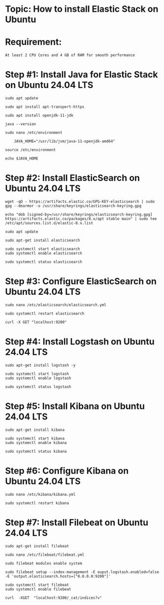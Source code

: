 # Topic: How to install Elastic Stack on Ubuntu

# Requirement:
	At least 2 CPU Cores and 4 GB of RAM for smooth performance 
	
# Step #1: Install Java for Elastic Stack on Ubuntu 24.04 LTS
	
	sudo apt update
	
	sudo apt install apt-transport-https
	
	sudo apt install openjdk-11-jdk
	
	java --version
	
	sudo nano /etc/environment
	
		JAVA_HOME="/usr/lib/jvm/java-11-openjdk-amd64"
		
	source /etc/environment
	
	echo $JAVA_HOME
	
# Step #2: Install ElasticSearch on Ubuntu 24.04 LTS

	wget -qO - https://artifacts.elastic.co/GPG-KEY-elasticsearch | sudo gpg --dearmor -o /usr/share/keyrings/elasticsearch-keyring.gpg
	
	echo "deb [signed-by=/usr/share/keyrings/elasticsearch-keyring.gpg] https://artifacts.elastic.co/packages/8.x/apt stable main" | sudo tee /etc/apt/sources.list.d/elastic-8.x.list
	
	sudo apt update
	
	sudo apt-get install elasticsearch
	
	sudo systemctl start elasticsearch
	sudo systemctl enable elasticsearch
	
	sudo systemctl status elasticsearch
	
# Step #3: Configure ElasticSearch on Ubuntu 24.04 LTS
	
	sudo nano /etc/elasticsearch/elasticsearch.yml
	
	sudo systemctl restart elasticsearch
	
	curl -X GET "localhost:9200"
	
# Step #4: Install Logstash on Ubuntu 24.04 LTS

	sudo apt-get install logstash -y
	
	sudo systemctl start logstash
	sudo systemctl enable logstash
	
	sudo systemctl status logstash
	
# Step #5: Install Kibana on Ubuntu 24.04 LTS

	sudo apt-get install kibana
	
	sudo systemctl start kibana
	sudo systemctl enable kibana
	
	sudo systemctl status kibana
	
# Step #6: Configure Kibana on Ubuntu 24.04 LTS

	sudo nano /etc/kibana/kibana.yml
	
	sudo systemctl restart kibana
	
# Step #7: Install Filebeat on Ubuntu 24.04 LTS
	
	sudo apt-get install filebeat
	
	sudo nano /etc/filebeat/filebeat.yml
	
	sudo filebeat modules enable system
	
	sudo filebeat setup --index-management -E ouput.logstash.enabled=false -E 'output.elasticsearch.hosts=["0.0.0.0:9200"]'
	
	sudo systemctl start filebeat
	sudo systemctl enable filebeat
	
	curl  -XGET  "localhost:9200/_cat/indices?v"
	
